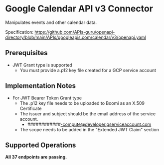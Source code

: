 # Google Calendar API v3 Connector
Manipulates events and other calendar data.

Specification: https://github.com/APIs-guru/openapi-directory/blob/main/APIs/googleapis.com/calendar/v3/openapi.yaml

## Prerequisites
+  JWT Grant type is supported
    + You must provide a.p12 key file created for a GCP service account

## Implementation Notes
+ For JWT Bearer Token Grant type
    + The .p12 key file needs to be uploaded to Boomi as an X.509 Certificate
    + The issuer and subject should be the email address of the service account.
        + \############-compute@developer.gserviceaccount.com
    + The scope needs to be added in the "Extended JWT Claim" section

## Supported Operations
**All 37 endpoints are passing.**

